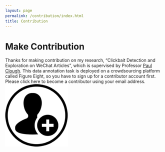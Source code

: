 ```yaml
---
layout: page
permalink: /contribution/index.html
title: Contribution
---
```


# Make Contribution

Thanks for making contribution on my research, “Clickbait Detection and Exploration on WeChat Articles”, which is supervised by Professor [Paul Clough]. This data annotation task is deployed on a crowdsourcing platform called Figure Eight, so you have to sign up for a contributor account first. Please click here to become a contributor using your email address. <img src="/images/signupIcon.png" class="floatpic" width="200" height="200">






[Paul Clough]: https://www.sheffield.ac.uk/is/staff/clough


